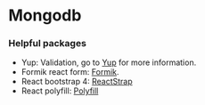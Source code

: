 # Mongodb

### Helpful packages
+ Yup: Validation, go to [Yup][1] for more information.
+ Formik react form: [Formik][2].
+ React bootstrap 4: [ReactStrap][3]
+ React polyfill: [Polyfill][4]

[1]: https://github.com/jquense/yup
[2]: https://jaredpalmer.com/formik/docs/overview
[3]: https://reactstrap.github.io/
[4]: https://www.npmjs.com/package/react-app-polyfill

